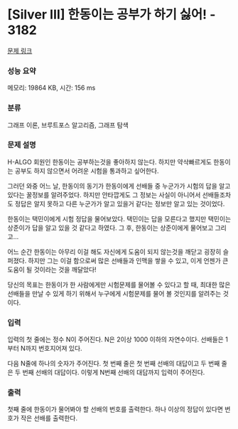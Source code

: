 # [Silver III] 한동이는 공부가 하기 싫어! - 3182 

[문제 링크](https://www.acmicpc.net/problem/3182) 

### 성능 요약

메모리: 19864 KB, 시간: 156 ms

### 분류

그래프 이론, 브루트포스 알고리즘, 그래프 탐색

### 문제 설명

<p>H-ALGO 회원인 한동이는 공부하는것을 좋아하지 않는다. 하지만 약삭빠르게도 한동이는 공부도 하지 않으면서 어려운 시험을 통과하고 싶어한다.</p>

<p>그러던 와중 어느 날, 한동이의 동기가 한동이에게 선배들 중 누군가가 시험의 답을 알고있다는 꿀정보를 알려주었다. 하지만 안타깝게도 그 정보는 사실이 아니어서 선배들조차도 정답은 알지 못하고 다른 누군가가 알고 있을거 같다는 정보만 알고 있는 것이었다.</p>

<p>한동이는 택민이에게 시험 정답을 물어보았다. 택민이는 답을 모른다고 했지만 택민이는 상준이가 답을 알고 있을 것 같다고 하였다. 그 후, 한동이는 상준이에게 물어보고 그리고...</p>

<p>어느 순간 한동이는 아무리 이걸 해도 자신에게 도움이 되지 않는것을 깨닫고 굉장히 슬퍼졌다. 하지만 그는 이걸 함으로써 많은 선배들과 인맥을 쌓을 수 있고, 이게 언젠가 큰 도움이 될 것이라는 것을 깨달았다!</p>

<p>당신의 목표는 한동이가 한 사람에게만 시험문제를 물어볼 수 있다고 할 때, 최대한 많은 선배들을 만날 수 있게 하기 위해서 누구에게 시험문제를 물어 볼 것인지를 알려주는 것이다.</p>

### 입력 

 <p>입력의 첫 줄에는 정수 N이 주어진다. N은 2이상 1000 이하의 자연수이다. 선배들은 1부터 N까지 번호지어져 있다.</p>

<p>다음 N줄에 하나의 숫자가 주어진다. 첫 번째 줄은 첫 번째 선배의 대답이고 두 번째 줄은 두 번째 선배의 대답이다. 이렇게 N번째 선배의 대답까지 입력이 주어진다.</p>

### 출력 

 <p>첫째 줄에 한동이가 물어봐야 할 선배의 번호를 출력한다. 하나 이상의 정답이 있다면 번호가 작은 선배를 출력한다. </p>

